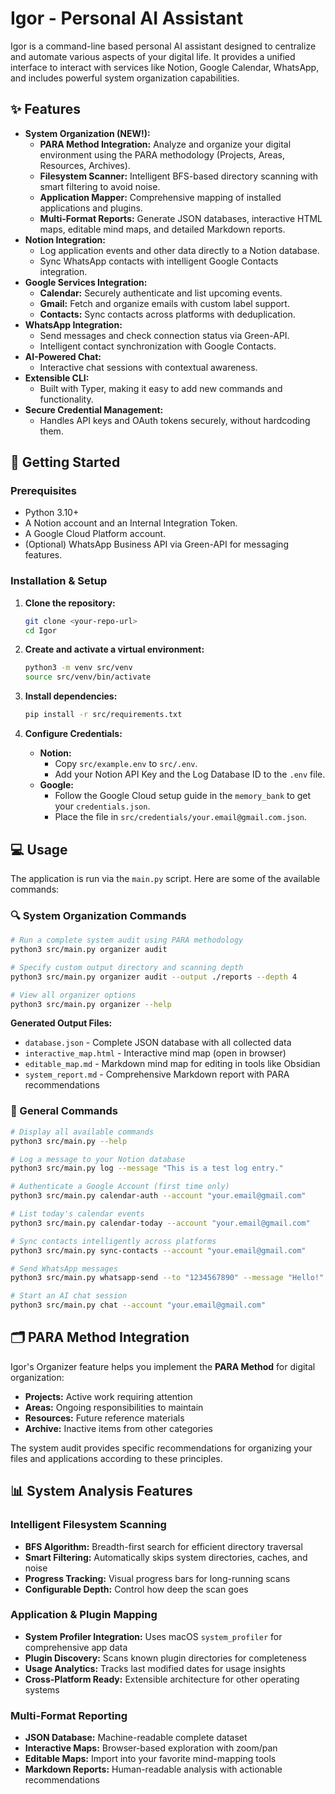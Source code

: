 # Igor - Personal AI Assistant

Igor is a command-line based personal AI assistant designed to centralize and automate various aspects of your digital life. It provides a unified interface to interact with services like Notion, Google Calendar, WhatsApp, and includes powerful system organization capabilities.

## ✨ Features

-   **System Organization (NEW!):**
    -   **PARA Method Integration:** Analyze and organize your digital environment using the PARA methodology (Projects, Areas, Resources, Archives).
    -   **Filesystem Scanner:** Intelligent BFS-based directory scanning with smart filtering to avoid noise.
    -   **Application Mapper:** Comprehensive mapping of installed applications and plugins.
    -   **Multi-Format Reports:** Generate JSON databases, interactive HTML maps, editable mind maps, and detailed Markdown reports.
-   **Notion Integration:**
    -   Log application events and other data directly to a Notion database.
    -   Sync WhatsApp contacts with intelligent Google Contacts integration.
-   **Google Services Integration:**
    -   **Calendar:** Securely authenticate and list upcoming events.
    -   **Gmail:** Fetch and organize emails with custom label support.
    -   **Contacts:** Sync contacts across platforms with deduplication.
-   **WhatsApp Integration:**
    -   Send messages and check connection status via Green-API.
    -   Intelligent contact synchronization with Google Contacts.
-   **AI-Powered Chat:**
    -   Interactive chat sessions with contextual awareness.
-   **Extensible CLI:**
    -   Built with Typer, making it easy to add new commands and functionality.
-   **Secure Credential Management:**
    -   Handles API keys and OAuth tokens securely, without hardcoding them.

## 🚀 Getting Started

### Prerequisites

-   Python 3.10+
-   A Notion account and an Internal Integration Token.
-   A Google Cloud Platform account.
-   (Optional) WhatsApp Business API via Green-API for messaging features.

### Installation & Setup

1.  **Clone the repository:**
    ```bash
    git clone <your-repo-url>
    cd Igor
    ```

2.  **Create and activate a virtual environment:**
    ```bash
    python3 -m venv src/venv
    source src/venv/bin/activate
    ```

3.  **Install dependencies:**
    ```bash
    pip install -r src/requirements.txt
    ```

4.  **Configure Credentials:**
    -   **Notion:**
        -   Copy `src/example.env` to `src/.env`.
        -   Add your Notion API Key and the Log Database ID to the `.env` file.
    -   **Google:**
        -   Follow the Google Cloud setup guide in the `memory_bank` to get your `credentials.json`.
        -   Place the file in `src/credentials/your.email@gmail.com.json`.

## 💻 Usage

The application is run via the `main.py` script. Here are some of the available commands:

### 🔍 System Organization Commands

```bash
# Run a complete system audit using PARA methodology
python3 src/main.py organizer audit

# Specify custom output directory and scanning depth
python3 src/main.py organizer audit --output ./reports --depth 4

# View all organizer options
python3 src/main.py organizer --help
```

**Generated Output Files:**
- `database.json` - Complete JSON database with all collected data
- `interactive_map.html` - Interactive mind map (open in browser)
- `editable_map.md` - Markdown mind map for editing in tools like Obsidian
- `system_report.md` - Comprehensive Markdown report with PARA recommendations

### 📝 General Commands

```bash
# Display all available commands
python3 src/main.py --help

# Log a message to your Notion database
python3 src/main.py log --message "This is a test log entry."

# Authenticate a Google Account (first time only)
python3 src/main.py calendar-auth --account "your.email@gmail.com"

# List today's calendar events
python3 src/main.py calendar-today --account "your.email@gmail.com"

# Sync contacts intelligently across platforms
python3 src/main.py sync-contacts --account "your.email@gmail.com"

# Send WhatsApp messages
python3 src/main.py whatsapp-send --to "1234567890" --message "Hello!"

# Start an AI chat session
python3 src/main.py chat --account "your.email@gmail.com"
```

## 🗂️ PARA Method Integration

Igor's Organizer feature helps you implement the **PARA Method** for digital organization:

- **Projects:** Active work requiring attention
- **Areas:** Ongoing responsibilities to maintain  
- **Resources:** Future reference materials
- **Archive:** Inactive items from other categories

The system audit provides specific recommendations for organizing your files and applications according to these principles.

## 📊 System Analysis Features

### Intelligent Filesystem Scanning
- **BFS Algorithm:** Breadth-first search for efficient directory traversal
- **Smart Filtering:** Automatically skips system directories, caches, and noise
- **Progress Tracking:** Visual progress bars for long-running scans
- **Configurable Depth:** Control how deep the scan goes

### Application & Plugin Mapping
- **System Profiler Integration:** Uses macOS `system_profiler` for comprehensive app data
- **Plugin Discovery:** Scans known plugin directories for completeness
- **Usage Analytics:** Tracks last modified dates for usage insights
- **Cross-Platform Ready:** Extensible architecture for other operating systems

### Multi-Format Reporting
- **JSON Database:** Machine-readable complete dataset
- **Interactive Maps:** Browser-based exploration with zoom/pan
- **Editable Maps:** Import into your favorite mind-mapping tools
- **Markdown Reports:** Human-readable analysis with actionable recommendations 